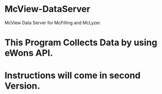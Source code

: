 # McView-DataServer
McView Data Server for McFilling and McLyzer.

# This Program Collects Data by using eWons API.
# Instructions will come in second Version.